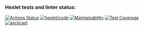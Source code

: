 ### Hexlet tests and linter status:
[![Actions Status](https://github.com/M1kolkus/php-project-lvl2/workflows/hexlet-check/badge.svg)](https://github.com/M1kolkus/php-project-lvl2/actions)
[![hexlet/code](https://github.com/M1kolkus/php-project-lvl2/actions/workflows/workflows-project-lvl2.yml/badge.svg)](https://github.com/M1kolkus/php-project-lvl2/actions/workflows/workflows-project-lvl2.yml)
[![Maintainability](https://api.codeclimate.com/v1/badges/1a7bbcf9bb21d7236b5b/maintainability)](https://codeclimate.com/github/M1kolkus/php-project-lvl2/maintainability)
[![Test Coverage](https://api.codeclimate.com/v1/badges/1a7bbcf9bb21d7236b5b/test_coverage)](https://codeclimate.com/github/M1kolkus/php-project-lvl2/test_coverage)
[![asciicast](https://asciinema.org/a/RXKcNdLQpSbKFX4jZOhudOI0d.svg)](https://asciinema.org/a/RXKcNdLQpSbKFX4jZOhudOI0d)